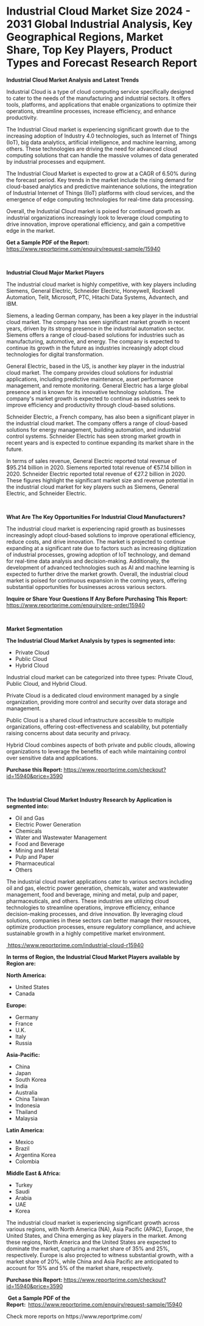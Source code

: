 <p><h1>Industrial Cloud Market Size 2024 - 2031 Global Industrial Analysis, Key Geographical Regions, Market Share, Top Key Players, Product Types and Forecast Research Report</h1></p><p><strong>Industrial Cloud Market Analysis and Latest Trends</strong></p>
<p><p>Industrial Cloud is a type of cloud computing service specifically designed to cater to the needs of the manufacturing and industrial sectors. It offers tools, platforms, and applications that enable organizations to optimize their operations, streamline processes, increase efficiency, and enhance productivity.</p><p>The Industrial Cloud market is experiencing significant growth due to the increasing adoption of Industry 4.0 technologies, such as Internet of Things (IoT), big data analytics, artificial intelligence, and machine learning, among others. These technologies are driving the need for advanced cloud computing solutions that can handle the massive volumes of data generated by industrial processes and equipment.</p><p>The Industrial Cloud Market is expected to grow at a CAGR of 6.50% during the forecast period. Key trends in the market include the rising demand for cloud-based analytics and predictive maintenance solutions, the integration of Industrial Internet of Things (IIoT) platforms with cloud services, and the emergence of edge computing technologies for real-time data processing.</p><p>Overall, the Industrial Cloud market is poised for continued growth as industrial organizations increasingly look to leverage cloud computing to drive innovation, improve operational efficiency, and gain a competitive edge in the market.</p></p>
<p><strong>Get a Sample PDF of the Report:&nbsp;</strong> <a href="https://www.reportprime.com/enquiry/request-sample/15940">https://www.reportprime.com/enquiry/request-sample/15940</a></p>
<p>&nbsp;</p>
<p><strong>Industrial Cloud Major Market Players</strong></p>
<p><p>The industrial cloud market is highly competitive, with key players including Siemens, General Electric, Schneider Electric, Honeywell, Rockwell Automation, Telit, Microsoft, PTC, Hitachi Data Systems, Advantech, and IBM.</p><p>Siemens, a leading German company, has been a key player in the industrial cloud market. The company has seen significant market growth in recent years, driven by its strong presence in the industrial automation sector. Siemens offers a range of cloud-based solutions for industries such as manufacturing, automotive, and energy. The company is expected to continue its growth in the future as industries increasingly adopt cloud technologies for digital transformation.</p><p>General Electric, based in the US, is another key player in the industrial cloud market. The company provides cloud solutions for industrial applications, including predictive maintenance, asset performance management, and remote monitoring. General Electric has a large global presence and is known for its innovative technology solutions. The company's market growth is expected to continue as industries seek to improve efficiency and productivity through cloud-based solutions.</p><p>Schneider Electric, a French company, has also been a significant player in the industrial cloud market. The company offers a range of cloud-based solutions for energy management, building automation, and industrial control systems. Schneider Electric has seen strong market growth in recent years and is expected to continue expanding its market share in the future.</p><p>In terms of sales revenue, General Electric reported total revenue of $95.214 billion in 2020. Siemens reported total revenue of €57.14 billion in 2020. Schneider Electric reported total revenue of €27.2 billion in 2020. These figures highlight the significant market size and revenue potential in the industrial cloud market for key players such as Siemens, General Electric, and Schneider Electric.</p></p>
<p>&nbsp;</p>
<p><strong>What Are The Key Opportunities For Industrial Cloud Manufacturers?</strong></p>
<p><p>The industrial cloud market is experiencing rapid growth as businesses increasingly adopt cloud-based solutions to improve operational efficiency, reduce costs, and drive innovation. The market is projected to continue expanding at a significant rate due to factors such as increasing digitization of industrial processes, growing adoption of IoT technology, and demand for real-time data analysis and decision-making. Additionally, the development of advanced technologies such as AI and machine learning is expected to further drive the market growth. Overall, the industrial cloud market is poised for continuous expansion in the coming years, offering substantial opportunities for businesses across various sectors.</p></p>
<p><strong>Inquire or Share Your Questions If Any Before Purchasing This Report:</strong> <a href="https://www.reportprime.com/enquiry/pre-order/15940">https://www.reportprime.com/enquiry/pre-order/15940</a></p>
<p>&nbsp;</p>
<p><strong>Market Segmentation</strong></p>
<p><strong>The Industrial Cloud Market Analysis by types is segmented into:</strong></p>
<p><ul><li>Private Cloud</li><li>Public Cloud</li><li>Hybrid Cloud</li></ul></p>
<p><p>Industrial cloud market can be categorized into three types: Private Cloud, Public Cloud, and Hybrid Cloud. </p><p>Private Cloud is a dedicated cloud environment managed by a single organization, providing more control and security over data storage and management. </p><p>Public Cloud is a shared cloud infrastructure accessible to multiple organizations, offering cost-effectiveness and scalability, but potentially raising concerns about data security and privacy. </p><p>Hybrid Cloud combines aspects of both private and public clouds, allowing organizations to leverage the benefits of each while maintaining control over sensitive data and applications.</p></p>
<p><strong>Purchase this Report:&nbsp;</strong><a href="https://www.reportprime.com/checkout?id=15940&price=3590">https://www.reportprime.com/checkout?id=15940&price=3590</a></p>
<p>&nbsp;</p>
<p><strong>The Industrial Cloud Market Industry Research by Application is segmented into:</strong></p>
<p><ul><li>Oil and Gas</li><li>Electric Power Generation</li><li>Chemicals</li><li>Water and Wastewater Management</li><li>Food and Beverage</li><li>Mining and Metal</li><li>Pulp and Paper</li><li>Pharmaceutical</li><li>Others</li></ul></p>
<p><p>The industrial cloud market applications cater to various sectors including oil and gas, electric power generation, chemicals, water and wastewater management, food and beverage, mining and metal, pulp and paper, pharmaceuticals, and others. These industries are utilizing cloud technologies to streamline operations, improve efficiency, enhance decision-making processes, and drive innovation. By leveraging cloud solutions, companies in these sectors can better manage their resources, optimize production processes, ensure regulatory compliance, and achieve sustainable growth in a highly competitive market environment.</p></p>
<p><a href="https://www.reportprime.com/industrial-cloud-r15940">&nbsp;https://www.reportprime.com/industrial-cloud-r15940</a></p>
<p><strong>In terms of Region, the Industrial Cloud Market Players available by Region are:</strong></p>
<p>
    <p> <strong> North America: </strong>
        <ul>
            <li>United States</li>
            <li>Canada</li>
        </ul>
        </p> 
    <p> <strong> Europe: </strong>
        <ul>
            <li>Germany</li>
            <li>France</li>
            <li>U.K.</li>
            <li>Italy</li>
            <li>Russia</li>
        </ul>
        </p> 
    <p> <strong> Asia-Pacific: </strong>
        <ul>
            <li>China</li>
            <li>Japan</li>
            <li>South Korea</li>
            <li>India</li>
            <li>Australia</li>
            <li>China Taiwan</li>
            <li>Indonesia</li>
            <li>Thailand</li>
            <li>Malaysia</li>
        </ul>
        </p> 
    <p> <strong> Latin America: </strong>
        <ul>
            <li>Mexico</li>
            <li>Brazil</li>
            <li>Argentina Korea</li>
            <li>Colombia</li>
        </ul>
        </p> 
    <p> <strong> Middle East & Africa: </strong>
        <ul>
            <li>Turkey</li>
            <li>Saudi</li>
            <li>Arabia</li>
            <li>UAE</li>
            <li>Korea</li>
        </ul>
    </p>
    </p>
<p><p>The industrial cloud market is experiencing significant growth across various regions, with North America (NA), Asia Pacific (APAC), Europe, the United States, and China emerging as key players in the market. Among these regions, North America and the United States are expected to dominate the market, capturing a market share of 35% and 25%, respectively. Europe is also projected to witness substantial growth, with a market share of 20%, while China and Asia Pacific are anticipated to account for 15% and 5% of the market share, respectively.</p></p>
<p><strong>Purchase this Report: </strong><a href="https://www.reportprime.com/checkout?id=15940&price=3590">https://www.reportprime.com/checkout?id=15940&price=3590</a></p>
<p>&nbsp;<strong>Get a Sample PDF of the Report:&nbsp;&nbsp;</strong><a href="https://www.reportprime.com/enquiry/request-sample/15940">https://www.reportprime.com/enquiry/request-sample/15940</a></p>
<p><strong></strong></p>
<p>Check more reports on https://www.reportprime.com/</p>
